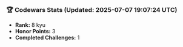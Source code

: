 ### 🏆 Codewars Stats (Updated: 2025-07-07 19:07:24 UTC)

- **Rank:** 8 kyu
- **Honor Points:** 3
- **Completed Challenges:** 1
